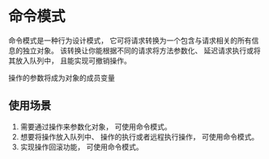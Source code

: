 # 命令模式

命令模式是一种行为设计模式， 它可将请求转换为一个包含与请求相关的所有信息的独立对象。 该转换让你能根据不同的请求将方法参数化、 延迟请求执行或将其放入队列中， 且能实现可撤销操作。

操作的参数将成为对象的成员变量

## 使用场景

1. 需要通过操作来参数化对象， 可使用命令模式。
2. 想要将操作放入队列中、 操作的执行或者远程执行操作， 可使用命令模式。
3. 实现操作回滚功能， 可使用命令模式。
